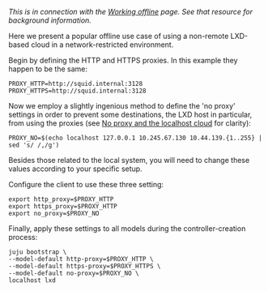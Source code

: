 *This is in connection with the [Working offline](/t/working-offline/1072) page. See that resource for background information.*

Here we present a popular offline use case of using a non-remote LXD-based cloud in a network-restricted environment.

Begin by defining the HTTP and HTTPS proxies. In this example they happen to be the same:

```text
PROXY_HTTP=http://squid.internal:3128
PROXY_HTTPS=http://squid.internal:3128
```

Now we employ a slightly ingenious method to define the 'no proxy' settings in order to prevent some destinations, the LXD host in particular, from using the proxies (see [No proxy and the localhost cloud](/t/offline-mode-strategies/1071#heading--no-proxy-and-the-localhost-cloud) for clarity):

```text
PROXY_NO=$(echo localhost 127.0.0.1 10.245.67.130 10.44.139.{1..255} | sed 's/ /,/g')
```

Besides those related to the local system, you will need to change these values according to your specific setup.

Configure the client to use these three setting:

```text
export http_proxy=$PROXY_HTTP
export https_proxy=$PROXY_HTTP
export no_proxy=$PROXY_NO
```

Finally, apply these settings to all models during the controller-creation process:

```text
juju bootstrap \
--model-default http-proxy=$PROXY_HTTP \
--model-default https-proxy=$PROXY_HTTPS \
--model-default no-proxy=$PROXY_NO \
localhost lxd
```
